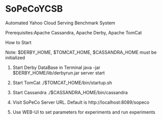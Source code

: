 SoPeCoYCSB
==========

Automated Yahoo Cloud Serving Benchmark System

Prerequisites:Apache Cassandra, Apache Derby, Apache TomCat

How to Start

Note: $DERBY_HOME, $TOMCAT_HOME, $CASSANDRA_HOME must be initialized

1. Start Derby DataBase in Terminal
 java -jar $DERBY_HOME/lib/derbyrun.jar server start

2. Start TomCat 
./$TOMCAT_HOME/bin/startup.sh

3. Start Cassandra
./$CASSANDRA_HOME/bin/cassandra

4. Visit SoPeCo Server URL. Default is http://localhost:8089/sopeco

5. Use WEB-UI to set parameters for experiments and run experiments
